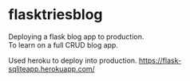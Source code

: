 # flasktriesblog
Deploying a flask blog app to production.  
To learn on a full CRUD blog app.

Used heroku to deploy into production.
https://flask-sqliteapp.herokuapp.com/
